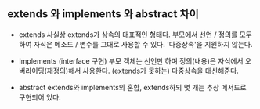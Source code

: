 ## extends 와 implements 와 abstract 차이

- extends 
사실상 extends가 상속의 대표적인 형태다.
부모에서 선언 / 정의를 모두하여 자식은 메소드 / 변수를 그대로 사용할 수 있다.
'다중상속'을 지원하지 않는다.

- Implements (interface 구현)
부모 객체는 선언만 하며 정의(내용)은 자식에서 오버라이딩(재정의)해서 사용한다.
(extends가 못하는) 다중상속을 대신해준다.

- abstract
extends와 implements의 혼합, extends하되 몇 개는 추상 메서드로 구현되어 있다.
